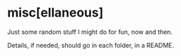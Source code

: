 # misc[ellaneous]

Just some random stuff I might do for fun, now and then.

Details, if needed, should go in each folder, in a README.
